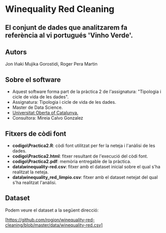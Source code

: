 # Winequality Red Cleaning
## El conjunt de dades que analitzarem fa referència al vi portugués 'Vinho Verde'.

## Autors

Jon Iñaki Mujika Gorostidi, Roger Pera Martin

## Sobre el software

* Aquest software forma part de la pràctica 2 de l'assignatura: "Tipologia i cicle de vida de les dades".
* Assignatura: Tipologia i cicle de vida de les dades.
* Master de Data Science.
* [Universitat Oberta of Catalunya.](http://www.uoc.edu/portal/ca/index.html)
* Consultora: Mireia Calvo Gonzalez

## Fitxers de còdi font
  * **codigo\Practica2.R**: còdi font utilitzat per fer la neteja i l'anàlisi de les dades.
  * **codigo\Practica2.html**: fitxer resultant de l'execució del còdi font.
  * **codigo\Practica2.pdf**: memòria entregable de la pràctica.
  * **data\winequality-red.csv**: fitxer amb el dataset inicial sobre el qual s'ha realitzat la neteja.
  * **data\winequality_red_limpio.csv**: fitxer amb el dataset netejat del qual s'ha realitzat l'anàlisi.

## Dataset

Podem veure el dataset a la següent direcció:

[https://github.com/rogjon/winequality-red-cleaning/blob/master/data/winequality-red.csv]
